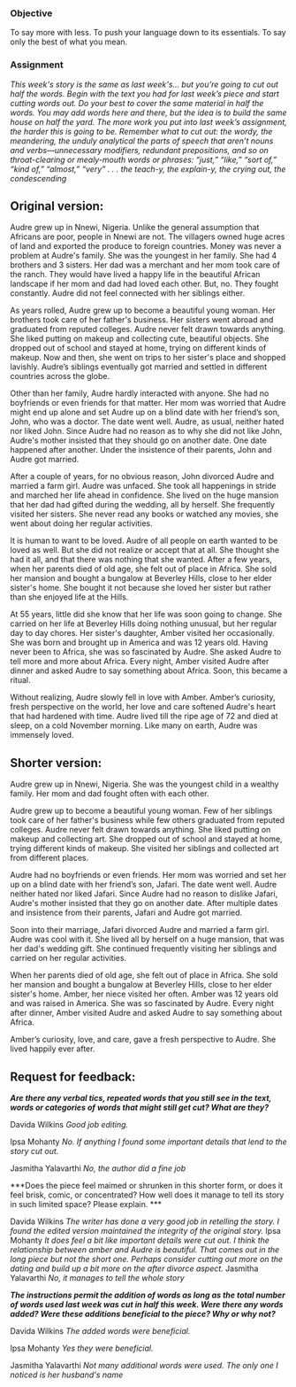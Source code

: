 ### Objective

To say more with less. To push your language down to its essentials. To say only the best of what you mean.

### Assignment

*This week's story is the same as last week's... but you’re going to cut out half the words. Begin with the text you had for last week’s piece and start cutting words out. Do your best to cover the same material in half the words. You may add words here and there, but the idea is to build the same house on half the yard. The more work you put into last week’s assignment, the harder this is going to be.
Remember what to cut out:
the wordy, the meandering, the unduly analytical
the parts of speech that aren’t nouns and verbs—unnecessary modifiers, redundant prepositions, and so on
throat-clearing or mealy-mouth words or phrases: “just,” “like,” “sort of,” “kind of,” “almost,” “very” . . .
the teach-y, the explain-y, the crying out, the condescending*

## Original version:

Audre grew up in Nnewi, Nigeria. Unlike the general assumption that Africans are poor, people in Nnewi are not. The villagers owned huge acres of land and exported the produce to foreign countries. Money was never a problem at Audre's family. She was the youngest in her family. She had 4 brothers and 3 sisters. Her dad was a merchant and her mom took care of the ranch. They would have lived a happy life in the beautiful African landscape if her mom and dad had loved each other. But, no. They fought constantly. Audre did not feel connected with her siblings either. 

As years rolled, Audre grew up to become a beautiful young woman. Her brothers took care of her father's business. Her sisters went abroad and graduated from reputed colleges. Audre never felt drawn towards anything. She liked putting on makeup and collecting cute, beautiful objects. She dropped out of school and stayed at home, trying on different kinds of makeup. Now and then, she went on trips to her sister's place and shopped lavishly. Audre’s siblings eventually got married and settled in different countries across the globe.

Other than her family, Audre hardly interacted with anyone. She had no boyfriends or even friends for that matter. Her mom was worried that Audre might end up alone and set Audre up on a blind date with her friend’s son, John, who was a doctor. The date went well. Audre, as usual, neither hated nor liked John. Since Audre had no reason as to why she did not like John, Audre's mother insisted that they should go on another date. One date happened after another. Under the insistence of their parents, John and Audre got married. 

After a couple of years, for no obvious reason, John divorced Audre and married a farm girl. Audre was unfaced. She took all happenings in stride and marched her life ahead in confidence. She lived on the huge mansion that her dad had gifted during the wedding, all by herself. She frequently visited her sisters. She never read any books or watched any movies, she went about doing her regular activities. 

It is human to want to be loved. Audre of all people on earth wanted to be loved as well. But she did not realize or accept that at all. She thought she had it all, and that there was nothing that she wanted. After a few years, when her parents died of old age, she felt out of place in Africa. She sold her mansion and bought a bungalow at Beverley Hills, close to her elder sister's home. She bought it not because she loved her sister but rather than she enjoyed life at the Hills.

At 55 years, little did she know that her life was soon going to change. She carried on her life at Beverley Hills doing nothing unusual, but her regular day to day chores. Her sister's daughter, Amber visited her occasionally. She was born and brought up in America and was 12 years old. Having never been to Africa, she was so fascinated by Audre. She asked Audre to tell more and more about Africa. Every night, Amber visited Audre after dinner and asked Audre to say something about Africa. Soon, this became a ritual. 

Without realizing, Audre slowly fell in love with Amber. Amber’s curiosity, fresh perspective on the world, her love and care softened Audre's heart that had hardened with time. Audre lived till the ripe age of 72 and died at sleep, on a cold November morning. Like many on earth, Audre was immensely loved.


## Shorter version:
Audre grew up in Nnewi, Nigeria. She was the youngest child in a wealthy family. Her mom and dad fought often with each other. 

Audre grew up to become a beautiful young woman. Few of her siblings took care of her father's business while few others graduated from reputed colleges. Audre never felt drawn towards anything. She liked putting on makeup and collecting art. She dropped out of school and stayed at home, trying different kinds of makeup. She visited her siblings and collected art from different places.

Audre had no boyfriends or even friends. Her mom was worried and set her up on a blind date with her friend’s son, Jafari. The date went well. Audre neither hated nor liked Jafari. Since Audre had no reason to dislike Jafari, Audre's mother insisted that they go on another date. After multiple dates and insistence from their parents, Jafari and Audre got married. 

Soon into their marriage, Jafari divorced Audre and married a farm girl. Audre was cool with it. She lived all by herself on a huge mansion, that was her dad's wedding gift. She continued frequently visiting her siblings and carried on her regular activities. 

When her parents died of old age, she felt out of place in Africa. She sold her mansion and bought a bungalow at Beverley Hills, close to her elder sister's home. Amber, her niece visited her often. Amber was 12 years old and was raised in America. She was so fascinated by Audre. Every night after dinner, Amber visited Audre and asked Audre to say something about Africa. 

Amber’s curiosity, love, and care, gave a fresh perspective to Audre. She lived happily ever after.

## Request for feedback: 

***Are there any verbal tics, repeated words that you still see in the text, words or categories of words that might still get cut? What are they?***


Davida Wilkins
*Good job editing.*

Ipsa Mohanty
*No. If anything I found some important details that lend to the story cut out.*

Jasmitha Yalavarthi
*No, the author did a fine job*

***Does the piece feel maimed or shrunken in this shorter form, or does it feel brisk, comic, or concentrated?  How well does it manage to tell its story in such limited space? Please explain. ***

Davida Wilkins
*The writer has done a very good job in retelling the story. I found the edited version maintained the integrity of the original story.*
Ipsa Mohanty
*It does feel a bit like important details were cut out. I think the relationship between amber and Audre is beautiful. That comes out in the long piece but not the short one. Perhaps consider cutting out more on the dating and build up a bit more on the after divorce aspect.*
Jasmitha Yalavarthi
*No, it manages to tell the whole story*

***The instructions permit the addition of words as long as the total number of words used last week was cut in half this week. Were there any words added? Were these additions beneficial to the piece? Why or why not?***

Davida Wilkins
*The added words were beneficial.*

Ipsa Mohanty
*Yes they were beneficial.*

Jasmitha Yalavarthi
*Not many additional words were used. The only one I noticed is her husband's name*